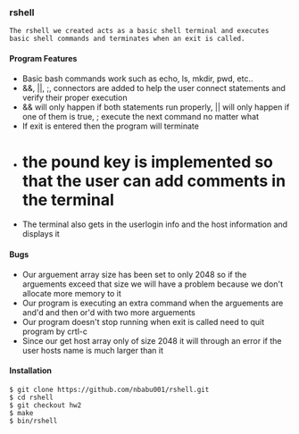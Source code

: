 ### rshell
    The rshell we created acts as a basic shell terminal and executes basic shell commands and terminates when an exit is called.
    
#### Program Features
  - Basic bash commands work such as echo, ls, mkdir, pwd, etc..
  - &&, ||, ;, connectors are added to help the user connect statements and verify their proper execution
  - && will only happen if both statements run properly, || will only happen if one of them is true, ; execute the next command no matter what
  - If exit is entered then the program will terminate
  - # the pound key is implemented so that the user can add comments in the terminal
  - The terminal also gets in the userlogin info and the host information and displays it
  
#### Bugs
  - Our arguement array size has been set to only 2048 so if the arguements exceed that size we will have a problem because we don't allocate more memory to it
  - Our program is executing an extra command when the arguements are and'd and then or'd with two more arguements
  - Our program doesn't stop running when exit is called need to quit program by crtl-c
  - Since our get host array only of size 2048 it will through an error if the user hosts name is much larger than it
  
  
#### Installation  
    $ git clone https://github.com/nbabu001/rshell.git
    $ cd rshell
    $ git checkout hw2
    $ make
    $ bin/rshell

    


